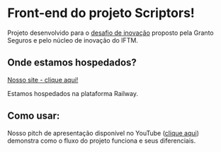 # Front-end do projeto Scriptors!

Projeto desenvolvido para o [desafio de inovação](https://grantoseguros.com/primeiro-desafio-de-inovacao/) proposto pela Granto Seguros e pelo núcleo de inovação do IFTM. 

## Onde estamos hospedados?

[Nosso site - clique aqui!](https://granto-web-client-production.up.railway.app/)

Estamos hospedados na plataforma Railway.

## Como usar:

Nosso pitch de apresentação disponível no YouTube ([clique aqui](https://youtu.be/dWDmgW8tIf4?si=T7AdPwPcdGU-k1YR)) demonstra como o fluxo do projeto funciona e seus diferenciais.

